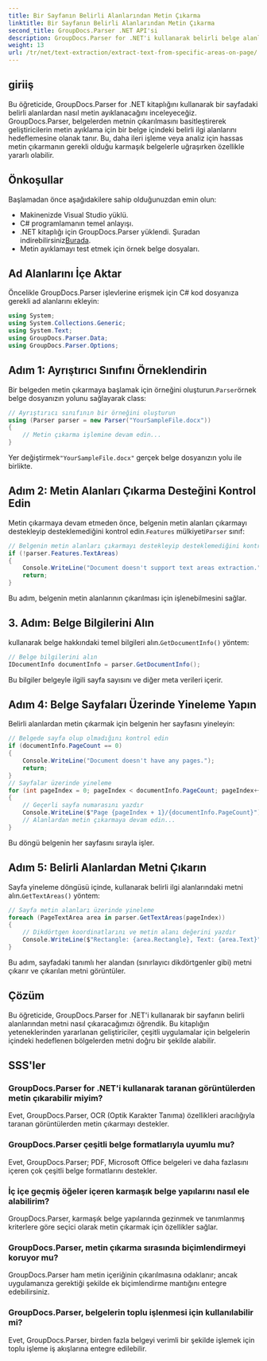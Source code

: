 ```yaml
---
title: Bir Sayfanın Belirli Alanlarından Metin Çıkarma
linktitle: Bir Sayfanın Belirli Alanlarından Metin Çıkarma
second_title: GroupDocs.Parser .NET API'si
description: GroupDocs.Parser for .NET'i kullanarak belirli belge alanlarından metni nasıl çıkaracağınızı öğrenin. Uygulamalarınız için hedefli ve hassas metin çıkarma.
weight: 13
url: /tr/net/text-extraction/extract-text-from-specific-areas-on-page/
---
```

## giriiş
Bu öğreticide, GroupDocs.Parser for .NET kitaplığını kullanarak bir sayfadaki belirli alanlardan nasıl metin ayıklanacağını inceleyeceğiz. GroupDocs.Parser, belgelerden metnin çıkarılmasını basitleştirerek geliştiricilerin metin ayıklama için bir belge içindeki belirli ilgi alanlarını hedeflemesine olanak tanır. Bu, daha ileri işleme veya analiz için hassas metin çıkarmanın gerekli olduğu karmaşık belgelerle uğraşırken özellikle yararlı olabilir.
## Önkoşullar
Başlamadan önce aşağıdakilere sahip olduğunuzdan emin olun:
- Makinenizde Visual Studio yüklü.
- C# programlamanın temel anlayışı.
- .NET kitaplığı için GroupDocs.Parser yüklendi. Şuradan indirebilirsiniz[Burada](https://releases.groupdocs.com/parser/net/).
- Metin ayıklamayı test etmek için örnek belge dosyaları.
## Ad Alanlarını İçe Aktar
Öncelikle GroupDocs.Parser işlevlerine erişmek için C# kod dosyanıza gerekli ad alanlarını ekleyin:
```csharp
using System;
using System.Collections.Generic;
using System.Text;
using GroupDocs.Parser.Data;
using GroupDocs.Parser.Options;
```
## Adım 1: Ayrıştırıcı Sınıfını Örneklendirin
 Bir belgeden metin çıkarmaya başlamak için örneğini oluşturun.`Parser`örnek belge dosyanızın yolunu sağlayarak class:
```csharp
// Ayrıştırıcı sınıfının bir örneğini oluşturun
using (Parser parser = new Parser("YourSampleFile.docx"))
{
    // Metin çıkarma işlemine devam edin...
}
```
 Yer değiştirmek`"YourSampleFile.docx"` gerçek belge dosyanızın yolu ile birlikte.
## Adım 2: Metin Alanları Çıkarma Desteğini Kontrol Edin
 Metin çıkarmaya devam etmeden önce, belgenin metin alanları çıkarmayı destekleyip desteklemediğini kontrol edin.`Features` mülkiyeti`Parser` sınıf:
```csharp
// Belgenin metin alanları çıkarmayı destekleyip desteklemediğini kontrol edin
if (!parser.Features.TextAreas)
{
    Console.WriteLine("Document doesn't support text areas extraction.");
    return;
}
```
Bu adım, belgenin metin alanlarının çıkarılması için işlenebilmesini sağlar.
## 3. Adım: Belge Bilgilerini Alın
 kullanarak belge hakkındaki temel bilgileri alın.`GetDocumentInfo()` yöntem:
```csharp
// Belge bilgilerini alın
IDocumentInfo documentInfo = parser.GetDocumentInfo();
```
Bu bilgiler belgeyle ilgili sayfa sayısını ve diğer meta verileri içerir.
## Adım 4: Belge Sayfaları Üzerinde Yineleme Yapın
Belirli alanlardan metin çıkarmak için belgenin her sayfasını yineleyin:
```csharp
// Belgede sayfa olup olmadığını kontrol edin
if (documentInfo.PageCount == 0)
{
    Console.WriteLine("Document doesn't have any pages.");
    return;
}
// Sayfalar üzerinde yineleme
for (int pageIndex = 0; pageIndex < documentInfo.PageCount; pageIndex++)
{
    // Geçerli sayfa numarasını yazdır
    Console.WriteLine($"Page {pageIndex + 1}/{documentInfo.PageCount}");
    // Alanlardan metin çıkarmaya devam edin...
}
```
Bu döngü belgenin her sayfasını sırayla işler.
## Adım 5: Belirli Alanlardan Metni Çıkarın
Sayfa yineleme döngüsü içinde, kullanarak belirli ilgi alanlarındaki metni alın.`GetTextAreas()` yöntem:
```csharp
// Sayfa metin alanları üzerinde yineleme
foreach (PageTextArea area in parser.GetTextAreas(pageIndex))
{
    // Dikdörtgen koordinatlarını ve metin alanı değerini yazdır
    Console.WriteLine($"Rectangle: {area.Rectangle}, Text: {area.Text}");
}
```
Bu adım, sayfadaki tanımlı her alandan (sınırlayıcı dikdörtgenler gibi) metni çıkarır ve çıkarılan metni görüntüler.
## Çözüm
Bu öğreticide, GroupDocs.Parser for .NET'i kullanarak bir sayfanın belirli alanlarından metni nasıl çıkaracağımızı öğrendik. Bu kitaplığın yeteneklerinden yararlanan geliştiriciler, çeşitli uygulamalar için belgelerin içindeki hedeflenen bölgelerden metni doğru bir şekilde alabilir.

## SSS'ler
### GroupDocs.Parser for .NET'i kullanarak taranan görüntülerden metin çıkarabilir miyim?
Evet, GroupDocs.Parser, OCR (Optik Karakter Tanıma) özellikleri aracılığıyla taranan görüntülerden metin çıkarmayı destekler.
### GroupDocs.Parser çeşitli belge formatlarıyla uyumlu mu?
Evet, GroupDocs.Parser; PDF, Microsoft Office belgeleri ve daha fazlasını içeren çok çeşitli belge formatlarını destekler.
### İç içe geçmiş öğeler içeren karmaşık belge yapılarını nasıl ele alabilirim?
GroupDocs.Parser, karmaşık belge yapılarında gezinmek ve tanımlanmış kriterlere göre seçici olarak metin çıkarmak için özellikler sağlar.
### GroupDocs.Parser, metin çıkarma sırasında biçimlendirmeyi koruyor mu?
GroupDocs.Parser ham metin içeriğinin çıkarılmasına odaklanır; ancak uygulamanıza gerektiği şekilde ek biçimlendirme mantığını entegre edebilirsiniz.
### GroupDocs.Parser, belgelerin toplu işlenmesi için kullanılabilir mi?
Evet, GroupDocs.Parser, birden fazla belgeyi verimli bir şekilde işlemek için toplu işleme iş akışlarına entegre edilebilir.